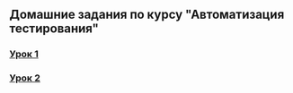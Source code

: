 ## Домашние задания по курсу "Автоматизация тестирования"

### [Урок 1](https://github.com/AnuaKokunova/homework-python/tree/main/Lesson1)
### [Урок 2](https://github.com/AnuaKokunova/homework-python/tree/main/Lesson2)
